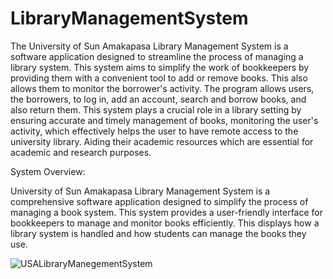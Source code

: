 # LibraryManagementSystem
The University of Sun Amakapasa Library Management System is a software
application designed to streamline the process of managing a library system. This
system aims to simplify the work of bookkeepers by providing them with a convenient
tool to add or remove books. This also allows them to monitor the borrower's activity.
The program allows users, the borrowers, to log in, add an account, search and borrow
books, and also return them. This system plays a crucial role in a library setting by
ensuring accurate and timely management of books, monitoring the user's activity,
which effectively helps the user to have remote access to the university library. Aiding
their academic resources which are essential for academic and research purposes.

System Overview:

University of Sun Amakapasa Library Management System is a comprehensive
software application designed to simplify the process of managing a book system. This
system provides a user-friendly interface for bookkeepers to manage and monitor books
efficiently. This displays how a library system is handled and how students can manage
the books they use.

![USALibraryManegementSystem](https://github.com/KylaMaeD/LibraryManagementSystem/assets/169108774/3dc65dba-ba5e-4ced-98d1-86f68cdd80fd)

